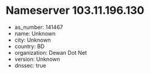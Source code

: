# Nameserver 103.11.196.130

* as_number: 141467
* name: Unknown
* city: Unknown
* country: BD
* organization: Dewan Dot Net
* version: Unknown
* dnssec: true
